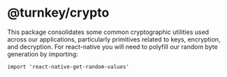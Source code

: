 # @turnkey/crypto

This package consolidates some common cryptographic utilities used across our applications, particularly primitives related to keys, encryption, and decryption. For react-native you will need to polyfill our random byte generation by importing:

```
import 'react-native-get-random-values'
```
